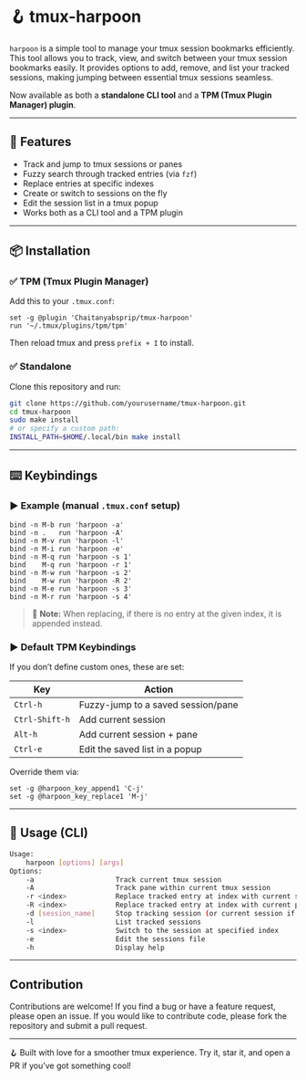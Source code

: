 # 🪝 tmux-harpoon

`harpoon` is a simple tool to manage your tmux session bookmarks efficiently.
This tool allows you to track, view, and switch between your tmux session
bookmarks easily. It provides options to add, remove, and list your tracked
sessions, making jumping between essential tmux sessions seamless.

Now available as both a **standalone CLI tool** and a **TPM (Tmux Plugin Manager)
plugin**.

---

## 🚀 Features

* Track and jump to tmux sessions or panes
* Fuzzy search through tracked entries (via `fzf`)
* Replace entries at specific indexes
* Create or switch to sessions on the fly
* Edit the session list in a tmux popup
* Works both as a CLI tool and a TPM plugin

---

## 📦 Installation

### ✅ TPM (Tmux Plugin Manager)

Add this to your `.tmux.conf`:

```tmux
set -g @plugin 'Chaitanyabsprip/tmux-harpoon'
run '~/.tmux/plugins/tpm/tpm'
```

Then reload tmux and press `prefix + I` to install.

### ✅ Standalone

Clone this repository and run:

```sh
git clone https://github.com/yourusername/tmux-harpoon.git
cd tmux-harpoon
sudo make install
# or specify a custom path:
INSTALL_PATH=$HOME/.local/bin make install
```

---

## ⌨️ Keybindings

### ▶️ Example (manual `.tmux.conf` setup)

```tmux
bind -n M-b run 'harpoon -a'
bind -n .   run 'harpoon -A'
bind -n M-v run 'harpoon -l'
bind -n M-i run 'harpoon -e'
bind -n M-q run 'harpoon -s 1'
bind    M-q run 'harpoon -r 1'
bind -n M-w run 'harpoon -s 2'
bind    M-w run 'harpoon -R 2'
bind -n M-e run 'harpoon -s 3'
bind -n M-r run 'harpoon -s 4'
```

> 📝 **Note:** When replacing, if there is no entry at the given index, it is
appended instead.

### ▶️ Default TPM Keybindings

If you don’t define custom ones, these are set:

| Key            | Action                             |
| -------------- | ---------------------------------- |
| `Ctrl-h`       | Fuzzy-jump to a saved session/pane |
| `Ctrl-Shift-h` | Add current session                |
| `Alt-h`        | Add current session + pane         |
| `Ctrl-e`       | Edit the saved list in a popup     |

Override them via:

```tmux
set -g @harpoon_key_append1 'C-j'
set -g @harpoon_key_replace1 'M-j'
```

---

## 🧪 Usage (CLI)

```sh
Usage:
    harpoon [options] [args]
Options:
    -a                    Track current tmux session
    -A                    Track pane within current tmux session
    -r <index>            Replace tracked entry at index with current session
    -R <index>            Replace tracked entry at index with current pane within session
    -d [session_name]     Stop tracking session (or current session if name not provided)
    -l                    List tracked sessions
    -s <index>            Switch to the session at specified index
    -e                    Edit the sessions file
    -h                    Display help
```

---

## Contribution

Contributions are welcome! If you find a bug or have a feature request, please
open an issue. If you would like to contribute code, please fork the repository
and submit a pull request.

---

🪝 Built with love for a smoother tmux experience. Try it, star it, and open a
PR if you’ve got something cool!
